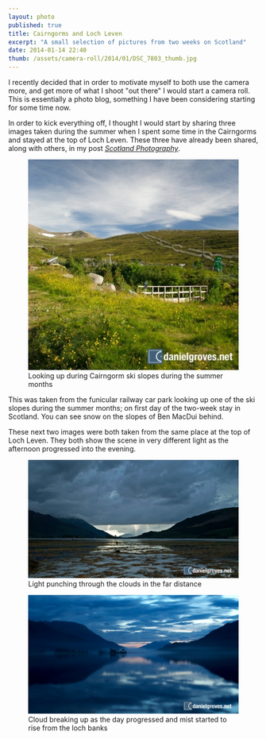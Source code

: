 ```yaml
---
layout: photo
published: true
title: Cairngorms and Loch Leven
excerpt: "A small selection of pictures from two weeks on Scotland"
date: 2014-01-14 22:40
thumb: /assets/camera-roll/2014/01/DSC_7803_thumb.jpg
---
```


I recently decided that in order to motivate myself to both use the camera more, and get more of what I shoot "out there" I would start a camera roll. This is essentially a photo blog, something I have been considering starting for some time now.

In order to kick everything off, I thought I would start by sharing three images taken during the summer when I spent some time in the Cairngorms and stayed at the top of Loch Leven. These three have already been shared, along with others, in my post *[Scotland Photography](/notebook/2013/09/scotland-photography/ "Notebook entry on Photography in Scotland")*.

<figure>
    <img src="/assets/camera-roll/2014/01/DSC_7615.jpg" alt="Looking up during Cairngorm ski slopes during the summer months" />
    <figcaption>Looking up during Cairngorm ski slopes during the summer months</figcaption>
</figure>

This was taken from the funicular railway car park looking up one of the ski slopes during the summer months; on first day of the two-week stay in Scotland. You can see snow on the slopes of Ben MacDui behind.

These next two images were both taken from the same place at the top of Loch Leven. They both show the scene in very different light as the afternoon progressed into the evening.

<figure>
    <img src="/assets/camera-roll/2014/01/DSC_7781.jpg" alt="Looking up during Cairngorm ski slopes during the summer months" />
    <figcaption>Light punching through the clouds in the far distance</figcaption>
</figure>

<figure>
    <img src="/assets/camera-roll/2014/01/DSC_7803.jpg" alt="Looking up during Cairngorm ski slopes during the summer months" />
    <figcaption>Cloud breaking up as the day progressed and mist started to rise from the loch banks</figcaption>
</figure>
